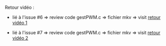 Retour vidéo : 

- lié à l'issue #6 => review code gestPWM.c => fichier mkv => 
visit [retour vidéo 1](https://www.swisstransfer.com/d/db57e71d-f1ae-43d9-a7eb-ed34e5684306)

- lié à l'issue #7 => review code gestPWM.c => fichier mkv => 
visit [retour vidéo 2](https://www.swisstransfer.com/d/c1e55079-b976-4fe8-83e7-e326c09e8e4d)
